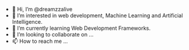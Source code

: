 - 👋 Hi, I’m @dreamzzalive
- 👀 I’m interested in web development, Machine Learning and Artificial Intelligence.
- 🌱 I’m currently learning Web Development Frameworks.
- 💞️ I’m looking to collaborate on ...
- 📫 How to reach me ...

<!---
dreamzzalive/dreamzzalive is a ✨ special ✨ repository because its `README.md` (this file) appears on your GitHub profile.
You can click the Preview link to take a look at your changes.
--->
